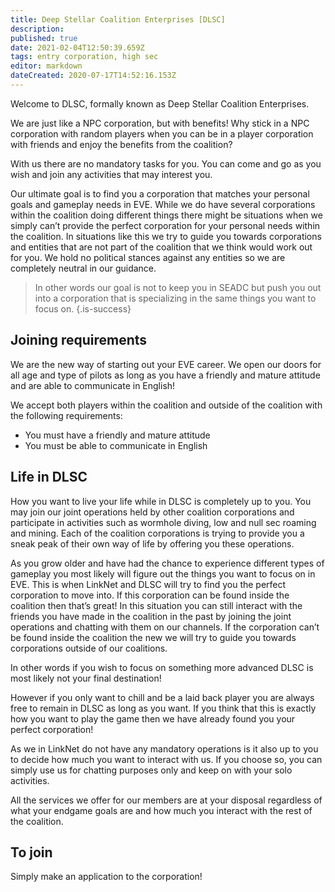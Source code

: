 ```yaml
---
title: Deep Stellar Coalition Enterprises [DLSC]
description: 
published: true
date: 2021-02-04T12:50:39.659Z
tags: entry corporation, high sec
editor: markdown
dateCreated: 2020-07-17T14:52:16.153Z
---
```


Welcome to DLSC, formally known as Deep Stellar Coalition Enterprises.

We are just like a NPC corporation, but with benefits! Why stick in a NPC corporation with random players when you can be in a player corporation with friends and enjoy the benefits from the coalition?

With us there are no mandatory tasks for you. You can come and go as you wish and join any activities that may interest you.

Our ultimate goal is to find you a corporation that matches your personal goals and gameplay needs in EVE. While we do have several corporations within the coalition doing different things there might be situations when we simply can’t provide the perfect corporation for your personal needs within the coalition. In situations like this we try to guide you towards corporations and entities that are not part of the coalition that we think would work out for you. We hold no political stances against any entities so we are completely neutral in our guidance.

> In other words our goal is not to keep you in SEADC but push you out into a corporation that is specializing in the same things you want to focus on.
{.is-success}

## Joining requirements
We are the new way of starting out your EVE career. We open our doors for all age and type of pilots as long as you have a friendly and mature attitude and are able to communicate in English!

We accept both players within the coalition and outside of the coalition with the following requirements:

- You must have a friendly and mature attitude
- You must be able to communicate in English

## Life in DLSC
How you want to live your life while in DLSC is completely up to you. You may join our joint operations held by other coalition corporations and participate in activities such as wormhole diving, low and null sec roaming and mining. Each of the coalition corporations is trying to provide you a sneak peak of their own way of life by offering you these operations.

As you grow older and have had the chance to experience different types of gameplay you most likely will figure out the things you want to focus on in EVE. This is when LinkNet and DLSC will try to find you the perfect corporation to move into. If this corporation can be found inside the coalition then that’s great! In this situation you can still interact with the friends you have made in the coalition in the past by joining the joint operations and chatting with them on our channels. If the corporation can’t be found inside the coalition the new we will try to guide you towards corporations outside of our coalitions.

In other words if you wish to focus on something more advanced DLSC is most likely not your final destination!

However if you only want to chill and be a laid back player you are always free to remain in DLSC as long as you want. If you think that this is exactly how you want to play the game then we have already found you your perfect corporation!

As we in LinkNet do not have any mandatory operations is it also up to you to decide how much you want to interact with us. If you choose so, you can simply use us for chatting purposes only and keep on with your solo activities.

All the services we offer for our members are at your disposal regardless of what your endgame goals are and how much you interact with the rest of the coalition.

## To join
Simply make an application to the corporation!